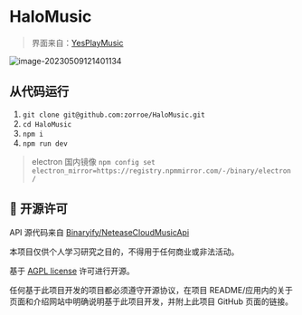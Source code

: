 # HaloMusic
> 界面来自：[YesPlayMusic](https://github.com/qier222/YesPlayMusic)

![image-20230509121401134](https://pic-lxxx.oss-cn-shanghai.aliyuncs.com/202305091214387.png)

## 从代码运行

1. `git clone git@github.com:zorroe/HaloMusic.git`
2. `cd HaloMusic`
3. `npm i`
4. `npm run dev`

>electron 国内镜像 `npm config set electron_mirror=https://registry.npmmirror.com/-/binary/electron/`



## 📜 开源许可

API 源代码来自 [Binaryify/NeteaseCloudMusicApi](https://github.com/Binaryify/NeteaseCloudMusicApi)

本项目仅供个人学习研究之目的，不得用于任何商业或非法活动。

基于 [AGPL license](https://opensource.org/licenses/AGPL) 许可进行开源。

任何基于此项目开发的项目都必须遵守开源协议，在项目 README/应用内的关于页面和介绍网站中明确说明基于此项目开发，并附上此项目 GitHub 页面的链接。